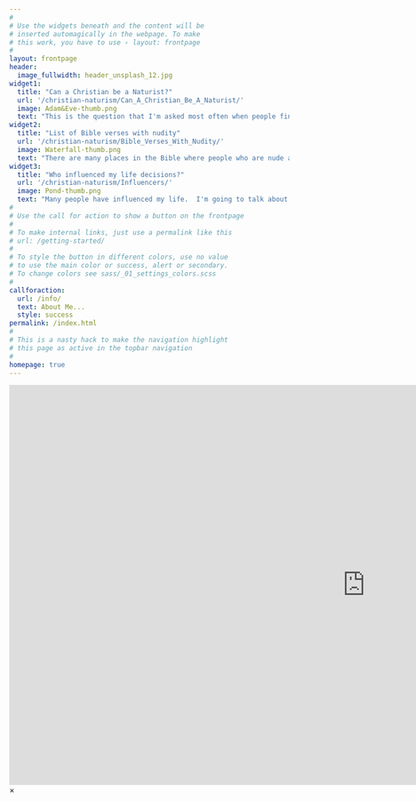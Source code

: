 ```yaml
---
#
# Use the widgets beneath and the content will be
# inserted automagically in the webpage. To make
# this work, you have to use › layout: frontpage
#
layout: frontpage
header:
  image_fullwidth: header_unsplash_12.jpg
widget1:
  title: "Can a Christian be a Naturist?"
  url: '/christian-naturism/Can_A_Christian_Be_A_Naturist/'
  image: Adam&Eve-thumb.png
  text: "This is the question that I'm asked most often when people find out that I'm both a Christian and a Naturist.  Is Christianity opposed to nudity or nudism?  Come study the Bible with me and find out what it says about being naked"
widget2:
  title: "List of Bible verses with nudity"
  url: '/christian-naturism/Bible_Verses_With_Nudity/'
  image: Waterfall-thumb.png
  text: "There are many places in the Bible where people who are nude are mentioned.  Many of the verses we've heard preached to us from the pulpit with a negative spin, and in our nudity phobic society, we rarely hear anything positive about nakedness.  Here are what I could find.  Let's read through them."
widget3:
  title: "Who influenced my life decisions?"
  url: '/christian-naturism/Influencers/'
  image: Pond-thumb.png
  text: "Many people have influenced my life.  I'm going to talk about the list that's in my 'About' page.  The people who influenced me to admit my life choices, and start this blog."
#
# Use the call for action to show a button on the frontpage
#
# To make internal links, just use a permalink like this
# url: /getting-started/
#
# To style the button in different colors, use no value
# to use the main color or success, alert or secondary.
# To change colors see sass/_01_settings_colors.scss
#
callforaction:
  url: /info/
  text: About Me...
  style: success
permalink: /index.html
#
# This is a nasty hack to make the navigation highlight
# this page as active in the topbar navigation
#
homepage: true
---
```


<div id="videoModal" class="reveal-modal large" data-reveal="">
  <div class="flex-video widescreen vimeo" style="display: block;">
    <iframe width="1280" height="720" src="https://www.youtube.com/embed/3b5zCFSmVvU" frameborder="0" allowfullscreen></iframe>
  </div>
  <a class="close-reveal-modal">&#215;</a>
</div>